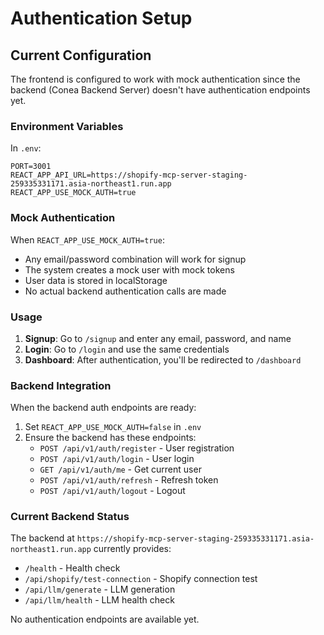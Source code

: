 # Authentication Setup

## Current Configuration

The frontend is configured to work with mock authentication since the backend (Conea Backend Server) doesn't have authentication endpoints yet.

### Environment Variables

In `.env`:
```
PORT=3001
REACT_APP_API_URL=https://shopify-mcp-server-staging-259335331171.asia-northeast1.run.app
REACT_APP_USE_MOCK_AUTH=true
```

### Mock Authentication

When `REACT_APP_USE_MOCK_AUTH=true`:
- Any email/password combination will work for signup
- The system creates a mock user with mock tokens
- User data is stored in localStorage
- No actual backend authentication calls are made

### Usage

1. **Signup**: Go to `/signup` and enter any email, password, and name
2. **Login**: Go to `/login` and use the same credentials
3. **Dashboard**: After authentication, you'll be redirected to `/dashboard`

### Backend Integration

When the backend auth endpoints are ready:
1. Set `REACT_APP_USE_MOCK_AUTH=false` in `.env`
2. Ensure the backend has these endpoints:
   - `POST /api/v1/auth/register` - User registration
   - `POST /api/v1/auth/login` - User login
   - `GET /api/v1/auth/me` - Get current user
   - `POST /api/v1/auth/refresh` - Refresh token
   - `POST /api/v1/auth/logout` - Logout

### Current Backend Status

The backend at `https://shopify-mcp-server-staging-259335331171.asia-northeast1.run.app` currently provides:
- `/health` - Health check
- `/api/shopify/test-connection` - Shopify connection test
- `/api/llm/generate` - LLM generation
- `/api/llm/health` - LLM health check

No authentication endpoints are available yet.